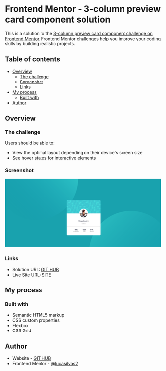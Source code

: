 # Frontend Mentor - 3-column preview card component solution

This is a solution to the [3-column preview card component challenge on Frontend Mentor](https://www.frontendmentor.io/challenges/3column-preview-card-component-pH92eAR2-). Frontend Mentor challenges help you improve your coding skills by building realistic projects. 

## Table of contents

- [Overview](#overview)
  - [The challenge](#the-challenge)
  - [Screenshot](#screenshot)
  - [Links](#links)
- [My process](#my-process)
  - [Built with](#built-with)
- [Author](#author)

## Overview

### The challenge

Users should be able to:

- View the optimal layout depending on their device's screen size
- See hover states for interactive elements

### Screenshot

![](./design/screenshot.png)

### Links

- Solution URL: [GIT HUB](https://github.com/lucasilvas2/profile-card-component.git)
- Live Site URL: [SITE](https://lucasilvas2.github.io/profile-card-component/)

## My process

### Built with

- Semantic HTML5 markup
- CSS custom properties
- Flexbox
- CSS Grid

## Author

- Website - [GIT HUB](https://github.com/lucasilvas2)
- Frontend Mentor - [@lucasilvas2](https://www.frontendmentor.io/profile/lucasilvas2)

